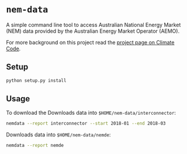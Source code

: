 # `nem-data`

A simple command line tool to access Australian National Energy Market (NEM) data provided by the Australian Energy Market Operator (AEMO).

For more background on this project read the [project page on Climate Code]().

## Setup

```bash
python setup.py install
```

## Usage

To download the Downloads data into `$HOME/nem-data/interconnector`:

```bash
nemdata --report interconnector --start 2018-01 --end 2018-03
```

Downloads data into `$HOME/nem-data/nemde`:

```bash
nemdata --report nemde
```
